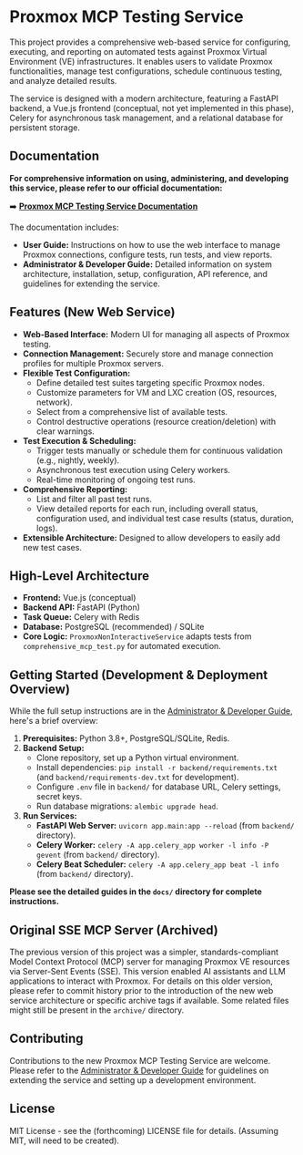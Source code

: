 # Proxmox MCP Testing Service

This project provides a comprehensive web-based service for configuring, executing, and reporting on automated tests against Proxmox Virtual Environment (VE) infrastructures. It enables users to validate Proxmox functionalities, manage test configurations, schedule continuous testing, and analyze detailed results.

The service is designed with a modern architecture, featuring a FastAPI backend, a Vue.js frontend (conceptual, not yet implemented in this phase), Celery for asynchronous task management, and a relational database for persistent storage.

## Documentation

**For comprehensive information on using, administering, and developing this service, please refer to our official documentation:**

➡️ **[Proxmox MCP Testing Service Documentation](./docs/README.md)**

The documentation includes:
*   **User Guide:** Instructions on how to use the web interface to manage Proxmox connections, configure tests, run tests, and view reports.
*   **Administrator & Developer Guide:** Detailed information on system architecture, installation, setup, configuration, API reference, and guidelines for extending the service.

## Features (New Web Service)

*   **Web-Based Interface:** Modern UI for managing all aspects of Proxmox testing.
*   **Connection Management:** Securely store and manage connection profiles for multiple Proxmox servers.
*   **Flexible Test Configuration:**
    *   Define detailed test suites targeting specific Proxmox nodes.
    *   Customize parameters for VM and LXC creation (OS, resources, network).
    *   Select from a comprehensive list of available tests.
    *   Control destructive operations (resource creation/deletion) with clear warnings.
*   **Test Execution & Scheduling:**
    *   Trigger tests manually or schedule them for continuous validation (e.g., nightly, weekly).
    *   Asynchronous test execution using Celery workers.
    *   Real-time monitoring of ongoing test runs.
*   **Comprehensive Reporting:**
    *   List and filter all past test runs.
    *   View detailed reports for each run, including overall status, configuration used, and individual test case results (status, duration, logs).
*   **Extensible Architecture:** Designed to allow developers to easily add new test cases.

## High-Level Architecture

*   **Frontend:** Vue.js (conceptual)
*   **Backend API:** FastAPI (Python)
*   **Task Queue:** Celery with Redis
*   **Database:** PostgreSQL (recommended) / SQLite
*   **Core Logic:** `ProxmoxNonInteractiveService` adapts tests from `comprehensive_mcp_test.py` for automated execution.

## Getting Started (Development & Deployment Overview)

While the full setup instructions are in the [Administrator & Developer Guide](./docs/admin_developer_guide.md), here's a brief overview:

1.  **Prerequisites:** Python 3.8+, PostgreSQL/SQLite, Redis.
2.  **Backend Setup:**
    *   Clone repository, set up a Python virtual environment.
    *   Install dependencies: `pip install -r backend/requirements.txt` (and `backend/requirements-dev.txt` for development).
    *   Configure `.env` file in `backend/` for database URL, Celery settings, secret keys.
    *   Run database migrations: `alembic upgrade head`.
3.  **Run Services:**
    *   **FastAPI Web Server:** `uvicorn app.main:app --reload` (from `backend/` directory).
    *   **Celery Worker:** `celery -A app.celery_app worker -l info -P gevent` (from `backend/` directory).
    *   **Celery Beat Scheduler:** `celery -A app.celery_app beat -l info` (from `backend/` directory).

**Please see the detailed guides in the `docs/` directory for complete instructions.**

## Original SSE MCP Server (Archived)

The previous version of this project was a simpler, standards-compliant Model Context Protocol (MCP) server for managing Proxmox VE resources via Server-Sent Events (SSE). This version enabled AI assistants and LLM applications to interact with Proxmox. For details on this older version, please refer to commit history prior to the introduction of the new web service architecture or specific archive tags if available. Some related files might still be present in the `archive/` directory.

## Contributing

Contributions to the new Proxmox MCP Testing Service are welcome. Please refer to the [Administrator & Developer Guide](./docs/admin_developer_guide.md) for guidelines on extending the service and setting up a development environment.

## License

MIT License - see the (forthcoming) LICENSE file for details. (Assuming MIT, will need to be created).
